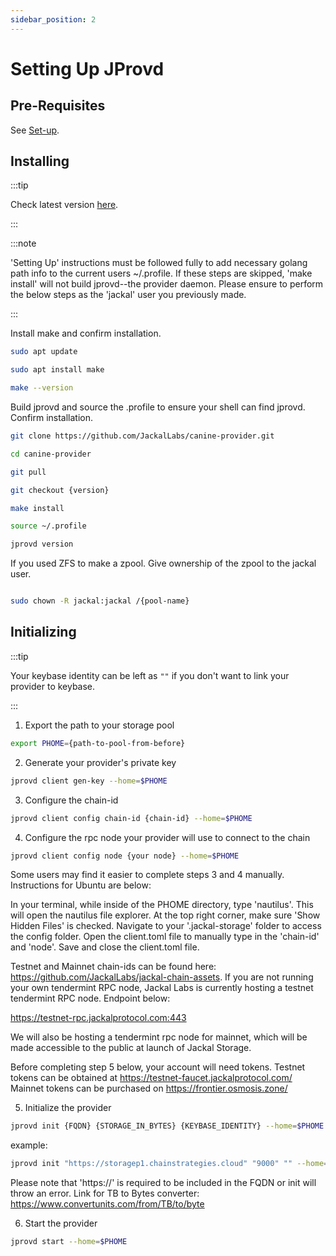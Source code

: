 ```yaml
---
sidebar_position: 2
---
```

# Setting Up JProvd

## Pre-Requisites 
See [Set-up](../1_install.md).

## Installing

:::tip

Check latest version [here](https://github.com/JackalLabs/canine-provider/releases).

:::

:::note

'Setting Up' instructions must be followed fully to add necessary golang path info to the current users ~/.profile. If these steps are skipped, 'make install' will not build jprovd--the provider daemon. Please ensure to perform the below steps as the 'jackal' user you previously made. 

:::

Install make and confirm installation. 

```sh
sudo apt update

sudo apt install make

make --version

```

Build jprovd and source the .profile to ensure your shell can find jprovd. Confirm installation. 

```sh
git clone https://github.com/JackalLabs/canine-provider.git

cd canine-provider 

git pull

git checkout {version}

make install

source ~/.profile

jprovd version

```

If you used ZFS to make a zpool. Give ownership of the zpool to the jackal user. 

```sh

sudo chown -R jackal:jackal /{pool-name}

```

## Initializing

:::tip

Your keybase identity can be left as `""` if you don't want to link your provider to keybase.

:::

1. Export the path to your storage pool 

```sh
export PHOME={path-to-pool-from-before}
```

2. Generate your provider's private key 

```sh
jprovd client gen-key --home=$PHOME
```

3. Configure the chain-id 

```sh
jprovd client config chain-id {chain-id} --home=$PHOME
```

4. Configure the rpc node your provider will use to connect to the chain 

```sh
jprovd client config node {your node} --home=$PHOME
```

Some users may find it easier to complete steps 3 and 4 manually. Instructions for Ubuntu are below:
  
In your terminal, while inside of the PHOME directory, type 'nautilus'. This will open the nautilus file explorer.
At the top right corner, make sure 'Show Hidden Files' is checked.
Navigate to your '.jackal-storage' folder to access the config folder.
Open the client.toml file to manually type in the 'chain-id' and 'node'.
Save and close the client.toml file.

Testnet and Mainnet chain-ids can be found here: https://github.com/JackalLabs/jackal-chain-assets.
If you are not running your own tendermint RPC node, Jackal Labs is currently hosting a testnet tendermint RPC node. Endpoint below:
  
https://testnet-rpc.jackalprotocol.com:443
  
We will also be hosting a tendermint rpc node for mainnet, which will be made accessible to the public at launch of Jackal Storage. 

Before completing step 5 below, your account will need tokens. 
Testnet tokens can be obtained at https://testnet-faucet.jackalprotocol.com/ 
Mainnet tokens can be purchased on https://frontier.osmosis.zone/ 

5. Initialize the provider 

```sh
jprovd init {FQDN} {STORAGE_IN_BYTES} {KEYBASE_IDENTITY} --home=$PHOME
```

example:

```sh
jprovd init "https://storagep1.chainstrategies.cloud" "9000" "" --home=$PHOME
```

 Please note that 'https://' is required to be included in the FQDN or init will throw an error. 
 Link for TB to Bytes converter: https://www.convertunits.com/from/TB/to/byte 

6. Start the provider 

```sh
jprovd start --home=$PHOME
```


